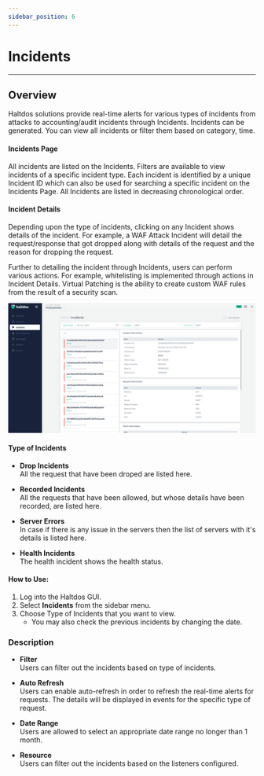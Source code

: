 ```yaml
---
sidebar_position: 6
---
```




# Incidents


---


## Overview

Haltdos solutions provide real-time alerts for various types of incidents from attacks to accounting/audit incidents through Incidents. Incidents can be generated. You can view all incidents or filter them based on category, time.

#### Incidents Page

All incidents are listed on the Incidents. Filters are available to view incidents of a specific incident type. Each incident is identified by a unique Incident ID which can also be used for searching a specific incident on the Incidents Page. All Incidents are listed in decreasing chronological order.

#### Incident Details

Depending upon the type of incidents, clicking on any Incident shows details of the incident. For example, a WAF Attack Incident will detail the request/response that got dropped along with details of the request and the reason for dropping the request.

Further to detailing the incident through Incidents, users can perform various actions. For example, whitelisting is implemented through actions in Incident Details. Virtual Patching is the ability to create custom WAF rules from the result of a security scan.

![Incidents](/img/pro-waf/docs/incidents.png)

#### Type of Incidents  
- **Drop Incidents**  
All the request that have been droped are listed here.

- **Recorded Incidents**  
All the requests that have been allowed, but whose details have been recorded, are listed here.

- **Server Errors**  
In case if there is any issue in the servers then the list of servers with it's details is listed here.  

- **Health Incidents**  
The health incident shows the health status.

#### How to Use:
1. Log into the Haltdos GUI.
2. Select **Incidents** from the sidebar menu.
3. Choose Type of Incidents that you want to view.
    - You may also check the previous incidents by changing the date.

### Description

- **Filter**  
Users can filter out the incidents based on type of incidents.

- **Auto Refresh**  
Users can enable auto-refresh in order to refresh the real-time alerts for requests. The details will be displayed in events for the specific type of request.

- **Date Range**  
Users are allowed to select an appropriate date range no longer than 1 month.

- **Resource**  
Users can filter out the incidents based on the listeners configured.